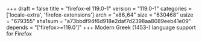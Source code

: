+++
draft = false
title = "firefox-el 119.0-1"
version = "119.0-1"
categories = ['locale-extra', 'firefox-extensions']
arch = "x86_64"
size = "630468"
usize = "679355"
sha1sum = "a73bbdf94f6d918e2daf7d2398aa8089eeb41e09"
depends = "['firefox>=119.0']"
+++
Modern Greek (1453-) language support for Firefox